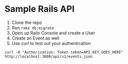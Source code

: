 # Sample Rails API

1. Clone the repo
2. Run `rake db:migrate`
3. Open up Rails Console and create a User
4. Create an Event as well
5. Use curl to test out your authentication

`curl -H "Authorization: Token token=API_KEY_GOES_HERE" http://localhost:3000/api/v1/events.json`

